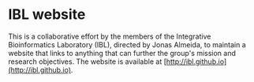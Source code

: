 IBL website
===========

This is a collaborative effort by the members of the Integrative Bioinformatics
Laboratory (IBL), directed by Jonas Almeida, to maintain a website that links
to anything that can further the group's mission and research objectives. The
website is available at [http://ibl.github.io](http://ibl.github.io).

